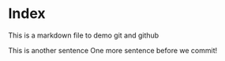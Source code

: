 # Index

This is a markdown file to demo git and github

This is another sentence
One more sentence before we commit!
